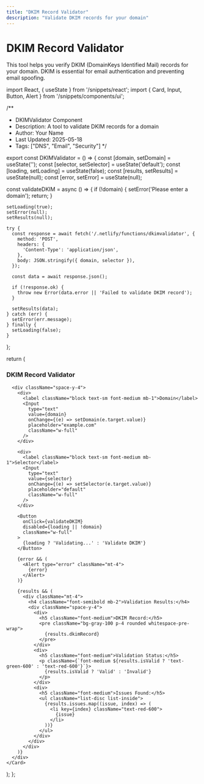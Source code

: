 ```yaml
---
title: "DKIM Record Validator"
description: "Validate DKIM records for your domain"
---
```


# DKIM Record Validator

This tool helps you verify DKIM (DomainKeys Identified Mail) records for your domain. DKIM is essential for email authentication and preventing email spoofing.

import React, { useState } from '/snippets/react';
import { Card, Input, Button, Alert } from '/snippets/components/ui';

/**
 * DKIMValidator Component
 * Description: A tool to validate DKIM records for a domain
 * Author: Your Name
 * Last Updated: 2025-05-18
 * Tags: ["DNS", "Email", "Security"]
 */

export const DKIMValidator = () => {
  const [domain, setDomain] = useState('');
  const [selector, setSelector] = useState('default');
  const [loading, setLoading] = useState(false);
  const [results, setResults] = useState(null);
  const [error, setError] = useState(null);

  const validateDKIM = async () => {
    if (!domain) {
      setError('Please enter a domain');
      return;
    }

    setLoading(true);
    setError(null);
    setResults(null);

    try {
      const response = await fetch('/.netlify/functions/dkimvalidator', {
        method: 'POST',
        headers: {
          'Content-Type': 'application/json',
        },
        body: JSON.stringify({ domain, selector }),
      });

      const data = await response.json();
      
      if (!response.ok) {
        throw new Error(data.error || 'Failed to validate DKIM record');
      }

      setResults(data);
    } catch (err) {
      setError(err.message);
    } finally {
      setLoading(false);
    }
  };

  return (
    <Card>
      <h3 className="text-xl font-bold mb-4">DKIM Record Validator</h3>
      
      <div className="space-y-4">
        <div>
          <label className="block text-sm font-medium mb-1">Domain</label>
          <Input
            type="text"
            value={domain}
            onChange={(e) => setDomain(e.target.value)}
            placeholder="example.com"
            className="w-full"
          />
        </div>

        <div>
          <label className="block text-sm font-medium mb-1">Selector</label>
          <Input
            type="text"
            value={selector}
            onChange={(e) => setSelector(e.target.value)}
            placeholder="default"
            className="w-full"
          />
        </div>

        <Button
          onClick={validateDKIM}
          disabled={loading || !domain}
          className="w-full"
        >
          {loading ? 'Validating...' : 'Validate DKIM'}
        </Button>

        {error && (
          <Alert type="error" className="mt-4">
            {error}
          </Alert>
        )}

        {results && (
          <div className="mt-4">
            <h4 className="font-semibold mb-2">Validation Results:</h4>
            <div className="space-y-4">
              <div>
                <h5 className="font-medium">DKIM Record:</h5>
                <pre className="bg-gray-100 p-4 rounded whitespace-pre-wrap">
                  {results.dkimRecord}
                </pre>
              </div>
              <div>
                <h5 className="font-medium">Validation Status:</h5>
                <p className={`font-medium ${results.isValid ? 'text-green-600' : 'text-red-600'}`}>
                  {results.isValid ? 'Valid' : 'Invalid'}
                </p>
              </div>
              <div>
                <h5 className="font-medium">Issues Found:</h5>
                <ul className="list-disc list-inside">
                  {results.issues.map((issue, index) => (
                    <li key={index} className="text-red-600">
                      {issue}
                    </li>
                  ))}
                </ul>
              </div>
            </div>
          </div>
        )}
      </div>
    </Card>
  );
};
